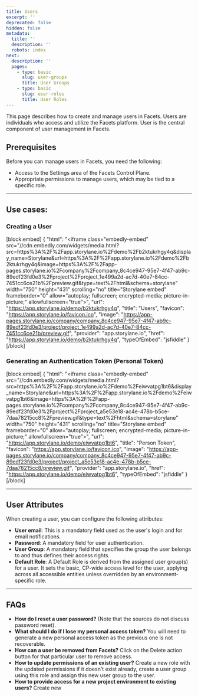 ```yaml
---
title: Users
excerpt: ''
deprecated: false
hidden: false
metadata:
  title: ''
  description: ''
  robots: index
next:
  description: ''
  pages:
    - type: basic
      slug: user-groups
      title: User Groups
    - type: basic
      slug: user-roles
      title: User Roles
---
```

This page describes how to create and manage users in Facets. Users are individuals who access and utilize the Facets platform. User is the central component of user management in Facets.

## Prerequisites

Before you can manage users in Facets, you need the following:

- Access to the Settings area of the Facets Control Plane.
- Appropriate permissions to manage users, which may be tied to a specific role.

***

## Use cases:

### Creating a User

[block:embed]
{
  "html": "<iframe class=\"embedly-embed\" src=\"//cdn.embedly.com/widgets/media.html?src=https%3A%2F%2Fapp.storylane.io%2Fdemo%2Fb2ktukrhgy4q&display_name=Storylane&url=https%3A%2F%2Fapp.storylane.io%2Fdemo%2Fb2ktukrhgy4q&image=https%3A%2F%2Fapp-pages.storylane.io%2Fcompany%2Fcompany_8c4ce947-95e7-4f47-ab9c-89edf23fd0e3%2Fproject%2Fproject_1e499a2d-ac7d-40e7-84cc-7451cc6ce21b%2Fpreview.gif&type=text%2Fhtml&schema=storylane\" width=\"750\" height=\"431\" scrolling=\"no\" title=\"Storylane embed\" frameborder=\"0\" allow=\"autoplay; fullscreen; encrypted-media; picture-in-picture;\" allowfullscreen=\"true\"></iframe>",
  "url": "https://app.storylane.io/demo/b2ktukrhgy4q",
  "title": "Users",
  "favicon": "https://app.storylane.io/favicon.ico",
  "image": "https://app-pages.storylane.io/company/company_8c4ce947-95e7-4f47-ab9c-89edf23fd0e3/project/project_1e499a2d-ac7d-40e7-84cc-7451cc6ce21b/preview.gif",
  "provider": "app.storylane.io",
  "href": "https://app.storylane.io/demo/b2ktukrhgy4q",
  "typeOfEmbed": "jsfiddle"
}
[/block]


### Generating an Authentication Token (Personal Token)

[block:embed]
{
  "html": "<iframe class=\"embedly-embed\" src=\"//cdn.embedly.com/widgets/media.html?src=https%3A%2F%2Fapp.storylane.io%2Fdemo%2Feiwvatpg1bt6&display_name=Storylane&url=https%3A%2F%2Fapp.storylane.io%2Fdemo%2Feiwvatpg1bt6&image=https%3A%2F%2Fapp-pages.storylane.io%2Fcompany%2Fcompany_8c4ce947-95e7-4f47-ab9c-89edf23fd0e3%2Fproject%2Fproject_a5e53e18-ac4e-478b-b5ce-7daa78215cc8%2Fpreview.gif&type=text%2Fhtml&schema=storylane\" width=\"750\" height=\"431\" scrolling=\"no\" title=\"Storylane embed\" frameborder=\"0\" allow=\"autoplay; fullscreen; encrypted-media; picture-in-picture;\" allowfullscreen=\"true\"></iframe>",
  "url": "https://app.storylane.io/demo/eiwvatpg1bt6",
  "title": "Person Token",
  "favicon": "https://app.storylane.io/favicon.ico",
  "image": "https://app-pages.storylane.io/company/company_8c4ce947-95e7-4f47-ab9c-89edf23fd0e3/project/project_a5e53e18-ac4e-478b-b5ce-7daa78215cc8/preview.gif",
  "provider": "app.storylane.io",
  "href": "https://app.storylane.io/demo/eiwvatpg1bt6",
  "typeOfEmbed": "jsfiddle"
}
[/block]


***

## User Attributes

When creating a user, you can configure the following attributes:

- **User email**: This is a mandatory field used as the user's login and for email notifications.
- **Password**: A mandatory field for user authentication.
- **User Group**: A mandatory field that specifies the group the user belongs to and thus defines their access rights.
- **Default Role**: A Default Role is derived from the assigned user group(s) for a user. It sets the basic, CP-wide access level for the user, applying across all accessible entities unless overridden by an environment-specific role.

***

## FAQs

- **How do I reset a user password?** (Note that the sources do not discuss password reset).
- **What should I do if I lose my personal access token?** You will need to generate a new personal access token as the previous one is not recoverable.
- **How can a user be removed from Facets?** Click on the Delete action button for that particular user to remove access.
- **How to update permissions of an existing user?** Create a new role with the updated permissions if it doesn't exist already, create a user group using this role and assign this new user group to the user.
- **How to provide access for a new project environment to existing users?** Create new
